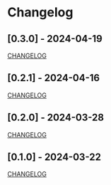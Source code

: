 # Changelog

## [0.3.0] - 2024-04-19

[CHANGELOG](changelog/0.3.0.md)

## [0.2.1] - 2024-04-16

[CHANGELOG](changelog/0.2.1.md)

## [0.2.0] - 2024-03-28

[CHANGELOG](changelog/0.2.0.md)

## [0.1.0] - 2024-03-22

[CHANGELOG](changelog/0.1.0.md)
